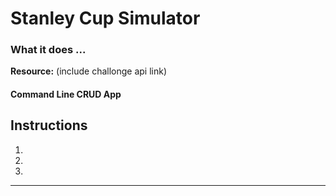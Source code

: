 # Stanley Cup Simulator


### What it does ...

 **Resource:** (include challonge api link)

#### Command Line CRUD App


## Instructions

1. 
2. 
3. 

---

